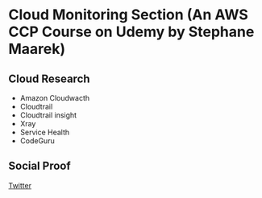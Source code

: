 # Cloud Monitoring Section (An AWS CCP Course on Udemy by Stephane Maarek)

## Cloud Research

- Amazon Cloudwacth
- Cloudtrail
- Cloudtrail insight
- Xray
- Service Health
- CodeGuru

## Social Proof

[Twitter](https://twitter.com/JoeSeven08/status/1502616116522536960)
